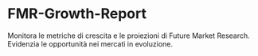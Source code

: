 # FMR-Growth-Report
Monitora le metriche di crescita e le proiezioni di Future Market Research. Evidenzia le opportunità nei mercati in evoluzione.
